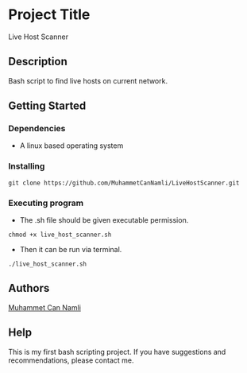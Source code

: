 # Project Title

Live Host Scanner 

## Description

Bash script to find live hosts on current network.

## Getting Started

### Dependencies

* A linux based operating system

### Installing

```
git clone https://github.com/MuhammetCanNamli/LiveHostScanner.git
```

### Executing program

* The .sh file should be given executable permission.
```
chmod +x live_host_scanner.sh
```

* Then it can be run via terminal.
```
./live_host_scanner.sh
```


## Authors

[Muhammet Can Namli](https://www.linkedin.com/in/muhammet-can-naml%C4%B1-9556311b9/)

## Help
This is my first bash scripting project. If you have suggestions and recommendations, please contact me.
